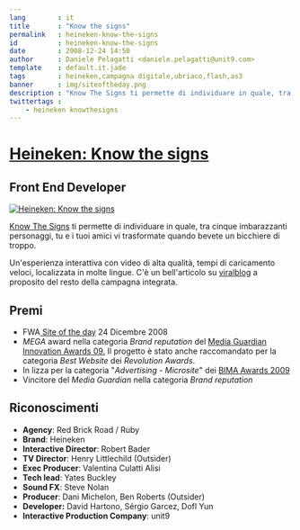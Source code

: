 ```yaml
---
lang        : it
title       : "Know the signs"
permalink   : heineken-know-the-signs
id          : heineken-know-the-signs
date        : 2008-12-24 14:50
author      : Daniele Pelagatti <daniele.pelagatti@unit9.com>
template    : default.it.jade
tags        : heineken,campagna digitale,ubriaco,flash,as3
banner      : img/siteoftheday.png
description : "Know The Signs ti permette di individuare in quale, tra cinque imbarazzanti personaggi, tu e i tuoi amici vi trasformate quando bevete un bicchiere di troppo."
twittertags :
    - heineken knowthesigns
---
```


# [Heineken: Know the signs](http://www.unit9.com/project/know-the-signs) #
## Front End Developer ##

[![](#{base}img/know_the_signs_1.jpg "Heineken: Know the signs")](http://www.unit9.com/project/know-the-signs) 

[Know The Signs](http://www.knowthesigns.com) ti permette di individuare in quale, tra cinque imbarazzanti personaggi, tu e i tuoi amici vi trasformate quando bevete un bicchiere di troppo. 

Un'esperienza interattiva con video di alta qualità, tempi di caricamento veloci, localizzata in molte lingue. C'è un bell'articolo su [viralblog](http://www.viralblog.com/widgets-apps/heineken-launches-responsibility-campaign/#more-893) a proposito del resto della campagna integrata.

## Premi ##

  * FWA[ Site of the day](http://www.thefwa.com/site/know-the-signs/) 24 Dicembre 2008
  * _MEGA_ award nella categoria _Brand reputation_ del [Media Guardian Innovation Awards 09.](http://megas.guardianprofessional.co.uk/) Il progetto è stato anche raccomandato per la categoria _Best Website_ dei _Revolution Awards_.
  * In lizza per la categoria "_Advertising - Microsite_" dei [BIMA Awards 2009](http://www.bimaawards.com/shortlist/#advertising5)
  * Vincitore del _Media Guardian_ nella categoria _Brand reputation_

## Riconoscimenti ##

 * **Agency**: Red Brick Road / Ruby 
 * **Brand**: Heineken 
 * **Interactive Director**: Robert Bader 
 * **TV Director**: Henry Littlechild (Outsider) 
 * **Exec Producer**: Valentina Culatti Alisi 
 * **Tech lead**: Yates Buckley 
 * **Sound FX**: Steve Nolan 
 * **Producer**: Dani Michelon, Ben Roberts (Outsider) 
 * **Developer:** David Hartono, Sérgio Garcez, Dofl Yun 
 * **Interactive Production Company**: unit9

